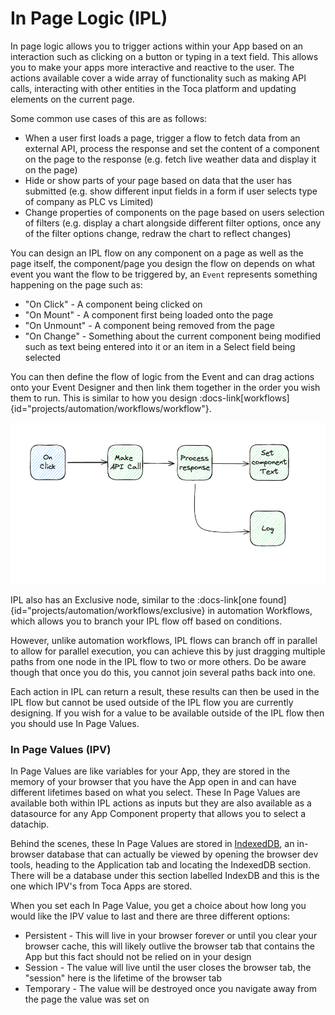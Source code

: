 # In Page Logic (IPL)

In page logic allows you to trigger actions within your App based on an interaction such as clicking on a button or typing in a text field. This allows you to make your apps more interactive and reactive to the user. 
The actions available cover a wide array of functionality such as making API calls, interacting with other entities in the Toca platform and updating elements on the current page.

Some common use cases of this are as follows:
- When a user first loads a page, trigger a flow to fetch data from an external API, process the response and set the content of a component on the page to the response (e.g. fetch live weather data and display it on the page)
- Hide or show parts of your page based on data that the user has submitted (e.g. show different input fields in a form if user selects type of company as PLC vs Limited)
- Change properties of components on the page based on users selection of filters (e.g. display a chart alongside different filter options, once any of the filter options change, redraw the chart to reflect changes)

You can design an IPL flow on any component on a page as well as the page itself, the component/page you design the flow on depends on what event you want the flow to be triggered by, an `Event` represents something happening on the page such as:
- "On Click" - A component being clicked on
- "On Mount" - A component first being loaded onto the page
- "On Unmount" - A component being removed from the page
- "On Change" - Something about the current component being modified such as text being entered into it or an item in a Select field being selected

You can then define the flow of logic from the Event and can drag actions onto your Event Designer and then link them together in the order you wish them to run. This is similar to how you design :docs-link[workflows]{id="projects/automation/workflows/workflow"}.

![IPL Diagram](/src/assets/ipl_diagram.png)

IPL also has an Exclusive node, similar to the :docs-link[one found]{id="projects/automation/workflows/exclusive} in automation Workflows, which allows you to branch your IPL flow off based on conditions.

However, unlike automation workflows, IPL flows can branch off in parallel to allow for parallel execution, you can achieve this by just dragging multiple paths from one node in the IPL flow to two or more others. Do be aware though that once you do this, you cannot join several paths back into one.

Each action in IPL can return a result, these results can then be used in the IPL flow but cannot be used outside of the IPL flow you are currently designing. If you wish for a value to be available outside of the IPL flow then you should use In Page Values.

### In Page Values (IPV)

In Page Values are like variables for your App, they are stored in the memory of your browser that you have the App open in and can have different lifetimes based on what you select. These In Page Values are available both within IPL actions as inputs but they are also available as a datasource for any App Component property that allows you to select a datachip.

Behind the scenes, these In Page Values are stored in [IndexedDB](https://developer.mozilla.org/en-US/docs/Web/API/IndexedDB_API/Using_IndexedDB), an in-browser database that can actually be viewed by opening the browser dev tools, heading to the Application tab and locating the IndexedDB section. There will be a database under this section labelled IndexDB and this is the one which IPV's from Toca Apps are stored.

When you set each In Page Value, you get a choice about how long you would like the IPV value to last and there are three different options:
- Persistent - This will live in your browser forever or until you clear your browser cache, this will likely outlive the browser tab that contains the App but this fact should not be relied on in your design
- Session - The value will live until the user closes the browser tab, the "session" here is the lifetime of the browser tab  
- Temporary - The value will be destroyed once you navigate away from the page the value was set on
